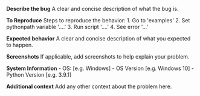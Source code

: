 **Describe the bug** A clear and concise description of what the bug is.

**To Reproduce** Steps to reproduce the behavior: 1. Go to 'examples' 2. Set pythonpath variable '....' 3. Run script '....' 4. See error '...'

**Expected behavior** A clear and concise description of what you expected to happen.

**Screenshots** If applicable, add screenshots to help explain your problem.

**System Information** - OS: \[e.g. Windows\] - OS Version \[e.g. Windows 10\] - Python Version \[e.g. 3.9.1\]

**Additional context** Add any other context about the problem here.
